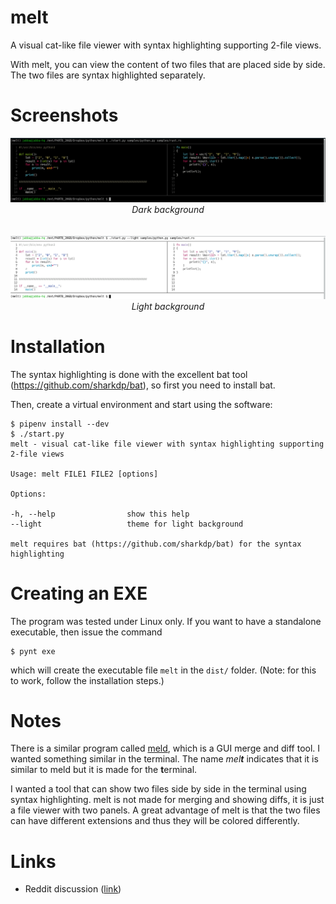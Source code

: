 melt
====

A visual cat-like file viewer with syntax highlighting supporting 2-file views.

With melt, you can view the content of two files
that are placed side by side. The two files are
syntax highlighted separately.

Screenshots
===========

<div align="center">
  <img src="assets/dark.png" alt="dark background"><br>
  <i>Dark background</i>
</div>

<br>
<br>

<div align="center">
  <img src="assets/light.png" alt="light background"><br>
  <i>Light background</i>
</div>

Installation
============

The syntax highlighting is done with the excellent bat tool
(https://github.com/sharkdp/bat), so first you need to install bat.

Then, create a virtual environment and start using the
software:

```
$ pipenv install --dev
$ ./start.py
melt - visual cat-like file viewer with syntax highlighting supporting 2-file views

Usage: melt FILE1 FILE2 [options]

Options:

-h, --help                show this help
--light                   theme for light background

melt requires bat (https://github.com/sharkdp/bat) for the syntax highlighting
```

Creating an EXE
===============

The program was tested under Linux only. If you want to
have a standalone executable, then issue the command

    $ pynt exe

which will create the executable file `melt` in the
`dist/` folder. (Note: for this to work, follow the installation steps.)

Notes
=====

There is a similar program called [meld](https://meldmerge.org/),
which is a GUI merge and diff tool. I wanted something similar in
the terminal.
The name <i>mel**t**</i> indicates that it is
similar to meld but it is made for the **t**erminal.

I wanted a tool that can show two files side by side in
the terminal using syntax highlighting. melt is not
made for merging and showing diffs, it is just a file
viewer with two panels. A great advantage of melt is that
the two files can have different extensions and thus
they will be colored differently.

Links
=====

* Reddit discussion ([link](https://old.reddit.com/r/commandline/comments/dkx5xb/melt_a_visual_catlike_file_viewer_with_syntax/))
